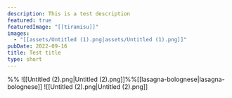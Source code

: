 ```yaml
---
description: This is a test description
featured: true
featuredImage: "[[tiramisu]]"
images:
  - "[[assets/Untitled (1).png|assets/Untitled (1).png]]"
pubDate: 2022-09-16
title: Test title
type: short
---
```

%%  ![[Untitled (2).png|Untitled (2).png]]%%[[lasagna-bolognese|lasagna-bolognese]]
![[Untitled (2).png|Untitled (2).png]]